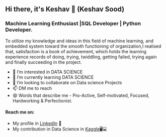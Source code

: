 ## Hi there, it's Keshav 👋 (Keshav Sood)

### Machine Learning Enthusiast |SQL Developer | Python Developer.

To utilize my knowledge and ideas in this field of machine learning, and embedded system toward the smooth functioning of organization,I realised that, satisfaction is a book of achievement, which holds the learning experience records of doing, trying, twiddling, getting failed, trying again and finally succeeding in the project.



- 👀 I’m interested in DATA SCIENCE
- 🌱 I’m currently learning DATA SCIENCE
- 💞️ I’m looking to collaborate on Data science Projects
- 📫 DM me to reach
- 😄 Words that describe me - Pro-Active, Self-motivated, Focused, Hardworking & Perfectionist.

#### Reach me on:
- My profile in [LinkedIn](https://www.linkedin.com/in/keshav-sood-738391167/) 💼
- My contribution in Data Science in [Kaggle](https://www.kaggle.com/keshavsood80)🖥💻

<!---
keshavsood80/keshavsood80 is a ✨ special ✨ repository because its `README.md` (this file) appears on your GitHub profile.
You can click the Preview link to take a look at your changes.
--->
